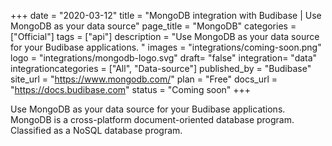+++
date = "2020-03-12"
title = "MongoDB integration with Budibase | Use MongoDB as your data source"
page_title = "MongoDB"
categories = ["Official"] 
tags = ["api"] 
description = "Use MongoDB as your data source for your Budibase applications. "
images = "integrations/coming-soon.png"
logo = "integrations/mongodb-logo.svg"
draft= "false"
integration= "data"
integrationcategories = ["All", "Data-source"]
published_by = "Budibase"
site_url = "https://www.mongodb.com/"
plan = "Free"
docs_url = "https://docs.budibase.com"
status = "Coming soon" 
+++

Use MongoDB as your data source for your Budibase applications. MongoDB is a cross-platform document-oriented database program. Classified as a NoSQL database program.